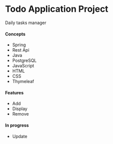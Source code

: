 # Todo Application Project
Daily tasks manager
#### Concepts
- Spring
- Rest Api
- Java
- PostgreSQL
- JavaScript
- HTML
- CSS
- Thymeleaf
#### Features
- Add
- Display
- Remove
#### In progress
- Update
